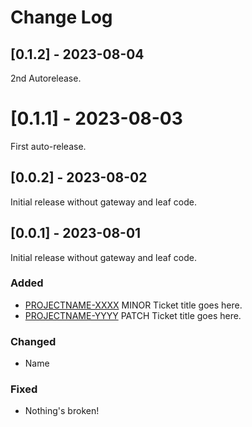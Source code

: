 # Change Log

## [0.1.2] - 2023-08-04
 
2nd Autorelease.

  
# [0.1.1] - 2023-08-03
 
First auto-release.
  
  
## [0.0.2] - 2023-08-02
 
Initial release without gateway and leaf code.
   
  
## [0.0.1] - 2023-08-01
 
Initial release without gateway and leaf code.
 
### Added
- [PROJECTNAME-XXXX](http://tickets.projectname.com/browse/PROJECTNAME-XXXX)
  MINOR Ticket title goes here.
- [PROJECTNAME-YYYY](http://tickets.projectname.com/browse/PROJECTNAME-YYYY)
  PATCH Ticket title goes here.
 
### Changed
- Name
 
### Fixed
- Nothing's broken!

